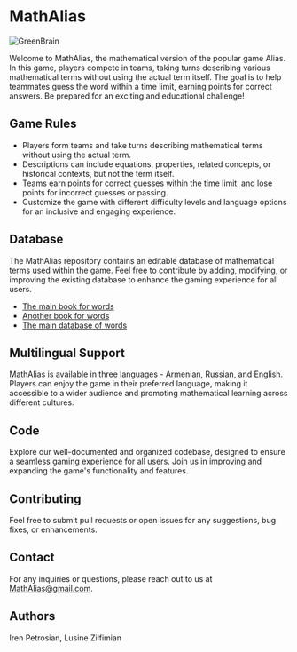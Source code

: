 # MathAlias

![GreenBrain](https://github.com/Zilfimian/MathAlias/assets/25430269/d91f0918-17a4-472c-8ccb-347e1ed9cf31)


Welcome to MathAlias, the mathematical version of the popular game Alias. In this game, players compete in teams, taking turns describing various mathematical terms without using the actual term itself. The goal is to help teammates guess the word within a time limit, earning points for correct answers. Be prepared for an exciting and educational challenge!

## Game Rules
- Players form teams and take turns describing mathematical terms without using the actual term.
- Descriptions can include equations, properties, related concepts, or historical contexts, but not the term itself.
- Teams earn points for correct guesses within the time limit, and lose points for incorrect guesses or passing.
- Customize the game with different difficulty levels and language options for an inclusive and engaging experience.

## Database
The MathAlias repository contains an editable database of mathematical terms used within the game. Feel free to contribute by adding, modifying, or improving the existing database to enhance the gaming experience for all users.

 * [The main book for words](https://www.altstu.ru/media/s/astu14.pdf)
 * [Another book for words](https://e-library.namdu.uz/22%20%D0%A4%D0%B8%D0%B7%D0%B8%D0%BA%D0%B0-%D0%BC%D0%B0%D1%82%D0%B5%D0%BC%D0%B0%D1%82%D0%B8%D0%BA%D0%B0/Dictionary%20of%20mathematics%20terms%20Douglas%20Downing.pdf)
 * [The main database of words](https://docs.google.com/spreadsheets/d/1OX6PPb5jA9TKvNIduIc5_IiaPiP9h5ckD7vCrK21wAM/edit?usp=sharing)


## Multilingual Support
MathAlias is available in three languages - Armenian, Russian, and English. Players can enjoy the game in their preferred language, making it accessible to a wider audience and promoting mathematical learning across different cultures.

## Code
Explore our well-documented and organized codebase, designed to ensure a seamless gaming experience for all users. Join us in improving and expanding the game's functionality and features.

## Contributing
Feel free to submit pull requests or open issues for any suggestions, bug fixes, or enhancements.

## Contact
For any inquiries or questions, please reach out to us at MathAlias@gmail.com.

## Authors
Iren Petrosian, Lusine Zilfimian
